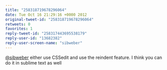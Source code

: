 ```yaml
---
title: "258318719678296064"
date: Tue Oct 16 21:29:16 +0000 2012
original-tweet-id: "258318719678296064"
retweets: 0
favorites: 1
reply-tweet-id: "258317443695538179"
reply-user-id: "13682382"
reply-user-screen-name: "sibweber"
---
```

<a href="https://twitter.com/sibweber">@sibweber</a> either use CSSedit and use the reindent feature. I think you can do it in sublime text as well
